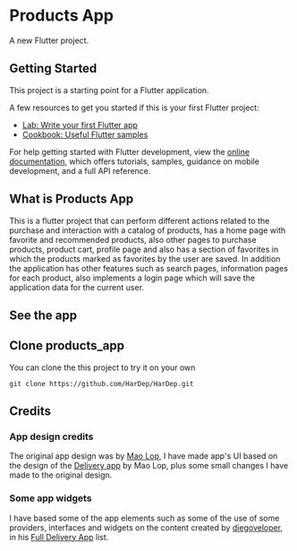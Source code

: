 # Products App

A new Flutter project.

## Getting Started

This project is a starting point for a Flutter application.

A few resources to get you started if this is your first Flutter project:

- [Lab: Write your first Flutter app](https://docs.flutter.dev/get-started/codelab)
- [Cookbook: Useful Flutter samples](https://docs.flutter.dev/cookbook)

For help getting started with Flutter development, view the
[online documentation](https://docs.flutter.dev/), which offers tutorials,
samples, guidance on mobile development, and a full API reference.

## What is Products App

This is a flutter project that can perform different actions related to the purchase and interaction with a catalog of products, has a home page with favorite and recommended products, also other pages to purchase products, product cart, profile page and also has a section of favorites in which the products marked as favorites by the user are saved. In addition the application has other features such as search pages, information pages for each product, also implements a login page which will save the application data for the current user.

## See the app



## Clone products_app

You can clone the this project to try it on your own

```
git clone https://github.com/HarDep/HarDep.git
```

## Credits

### App design credits

The original app design was by [Mao Lop](https://dribbble.com/m4st3rmiau), I have made app's UI based on the design of the [Delivery app](https://dribbble.com/shots/14173151-Delivery-app) by  Mao Lop, plus some small changes I have made to the original design.

### Some app widgets

I have based some of the app elements such as some of the use of some providers, interfaces and widgets on the content created by [diegoveloper](https://www.youtube.com/@diegoveloper), in his [Full Delivery App](https://www.youtube.com/playlist?list=PLrS57q8gZKG9apnFaI4jZqU8Mjs-od9s8) list.
